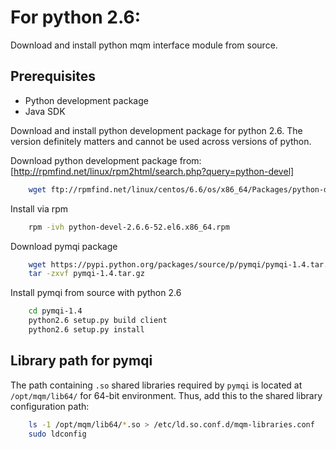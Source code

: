 # For python 2.6:

Download and install python mqm interface module from source.

## Prerequisites

- Python development package
- Java SDK

Download and install python development package for python 2.6.
The version definitely matters and cannot be used across versions of python.

Download python development package from: [http://rpmfind.net/linux/rpm2html/search.php?query=python-devel]

```bash
	wget ftp://rpmfind.net/linux/centos/6.6/os/x86_64/Packages/python-devel-2.6.6-52.el6.x86_64.rpm
```

Install via rpm

```bash
	rpm -ivh python-devel-2.6.6-52.el6.x86_64.rpm
```

Download pymqi package

```bash
	wget https://pypi.python.org/packages/source/p/pymqi/pymqi-1.4.tar.gz
	tar -zxvf pymqi-1.4.tar.gz
```

Install pymqi from source with python 2.6

```bash
	cd pymqi-1.4
	python2.6 setup.py build client
	python2.6 setup.py install
```

## Library path for pymqi

The path containing `.so` shared libraries required by `pymqi` is located at `/opt/mqm/lib64/` for 64-bit environment. Thus, add this to the shared library configuration path:

```bash
	ls -1 /opt/mqm/lib64/*.so > /etc/ld.so.conf.d/mqm-libraries.conf
	sudo ldconfig
```
